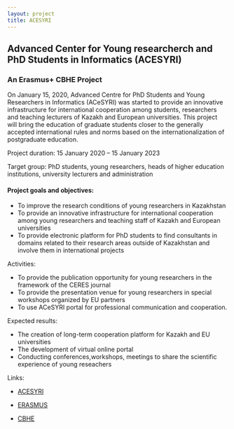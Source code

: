 ```yaml
---
layout: project
title: ACESYRI
---
```

<h2> Advanced Center for Young researcherch and PhD Students in Informatics (ACESYRI)</h2>
<h3> An Erasmus+ CBHE Project</h3>


On January 15, 2020, Advanced Centre for PhD Students and Young Researchers in Informatics (ACeSYRI) was started to provide an innovative infrastructure for international cooperation among students, researchers and teaching lecturers of Kazakh and European universities. This project will bring the education of graduate students closer to the generally accepted international rules and norms based on the internationalization of postgraduate education.

Project duration: 15 January 2020 – 15 January 2023

Target group:  PhD students, young researchers, heads of higher education institutions, university lecturers and administration

<h4>Project goals and objectives:</h4>

- To improve the research conditions of young researchers in Kazakhstan
- To provide an innovative infrastructure for international cooperation among young researchers and teaching staff of Kazakh and European universities
- To provide electronic platform for PhD students to find consultants in domains related to their research areas outside of Kazakhstan and involve them in international projects

Activities:

- To provide the publication opportunity for young researchers in the framework of the CERES journal
- To provide the presentation venue for young researchers in special workshops organized by EU partners
- To use ACeSYRI portal for professional communication and cooperation.

Expected results:

- The creation of long-term cooperation platform for Kazakh and EU universities
- The development of virtual online portal
- Conducting conferences,workshops, meetings to share the scientific experience of young reseachers

Links:

  - <a href="https://acesyri.eu/">ACESYRI</a>
  
  - <a href="https://ec.europa.eu/programmes/erasmus-plus/node_en">ERASMUS</a>
  
  - <a href="https://eacea.ec.europa.eu/erasmus-plus/events/cbhe-how-to-prepare-your-project-proposal-2020_en">CBHE</a>
 
